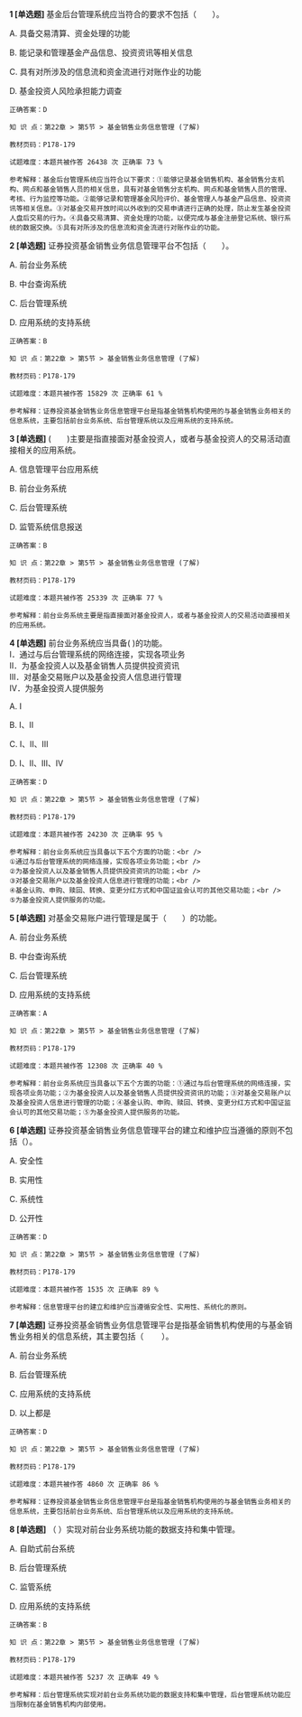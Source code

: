 **1 [单选题]** 基金后台管理系统应当符合的要求不包括（&emsp;&emsp;）。

A. 具备交易清算、资金处理的功能

B. 能记录和管理基金产品信息、投资资讯等相关信息

C. 具有对所涉及的信息流和资金流进行对账作业的功能

D. 基金投资人风险承担能力调查

```
正确答案：D

知 识 点：第22章 > 第5节 > 基金销售业务信息管理 (了解)

教材页码：P178-179

试题难度：本题共被作答 26438 次 正确率 73 %

参考解释：基金后台管理系统应当符合以下要求：①能够记录基金销售机构、基金销售分支机构、网点和基金销售人员的相关信息，具有对基金销售分支机构、网点和基金销售人员的管理、考核、行为监控等功能。②能够记录和管理基金风险评价、基金管理人与基金产品信息、投资资讯等相关信息。③对基金交易开放时间以外收到的交易申请进行正确的处理，防止发生基金投资人盘后交易的行为。④具备交易清算、资金处理的功能，以便完成与基金注册登记系统、银行系统的数据交换。⑤具有对所涉及的信息流和资金流进行对账作业的功能。
```


**2 [单选题]** 证券投资基金销售业务信息管理平台不包括（&emsp;&emsp;）。

A. 前台业务系统

B. 中台查询系统

C. 后台管理系统

D. 应用系统的支持系统

```
正确答案：B

知 识 点：第22章 > 第5节 > 基金销售业务信息管理 (了解)

教材页码：P178-179

试题难度：本题共被作答 15829 次 正确率 61 %

参考解释：证券投资基金销售业务信息管理平台是指基金销售机构使用的与基金销售业务相关的信息系统，主要包括前台业务系统、后台管理系统以及应用系统的支持系统。
```


**3 [单选题]** (&emsp;&emsp;)主要是指直接面对基金投资人，或者与基金投资人的交易活动直接相关的应用系统。

A. 信息管理平台应用系统

B. 前台业务系统

C. 后台管理系统

D. 监管系统信息报送

```
正确答案：B

知 识 点：第22章 > 第5节 > 基金销售业务信息管理 (了解)

教材页码：P178-179

试题难度：本题共被作答 25339 次 正确率 77 %

参考解释：前台业务系统主要是指直接面对基金投资人，或者与基金投资人的交易活动直接相关的应用系统。
```


**4 [单选题]** 前台业务系统应当具备(         )的功能。<br />
Ⅰ．通过与后台管理系统的网络连接，实现各项业务<br />
Ⅱ．为基金投资人以及基金销售人员提供投资资讯<br />
Ⅲ．对基金交易账户以及基金投资人信息进行管理<br />
Ⅳ．为基金投资人提供服务

A. Ⅰ

B. Ⅰ、Ⅱ

C. Ⅰ、Ⅱ、Ⅲ

D. Ⅰ、Ⅱ、Ⅲ、Ⅳ

```
正确答案：D

知 识 点：第22章 > 第5节 > 基金销售业务信息管理 (了解)

教材页码：P178-179

试题难度：本题共被作答 24230 次 正确率 95 %

参考解释：前台业务系统应当具备以下五个方面的功能：<br />
①通过与后台管理系统的网络连接，实现各项业务功能；<br />
②为基金投资人以及基金销售人员提供投资资讯的功能；<br />
③对基金交易账户以及基金投资人信息进行管理的功能；<br />
④基金认购、申购、赎回、转换、变更分红方式和中国证监会认可的其他交易功能；<br />
⑤为基金投资人提供服务的功能。
```


**5 [单选题]** 对基金交易账户进行管理是属于（&emsp;&emsp;）的功能。

A. 前台业务系统

B. 中台查询系统

C. 后台管理系统

D. 应用系统的支持系统

```
正确答案：A

知 识 点：第22章 > 第5节 > 基金销售业务信息管理 (了解)

教材页码：P178-179

试题难度：本题共被作答 12308 次 正确率 40 %

参考解释：前台业务系统应当具备以下五个方面的功能：①通过与后台管理系统的网络连接，实现各项业务功能；②为基金投资人以及基金销售人员提供投资资讯的功能；③对基金交易账户以及基金投资人信息进行管理的功能；④基金认购、申购、赎回、转换、变更分红方式和中国证监会认可的其他交易功能；⑤为基金投资人提供服务的功能。
```


**6 [单选题]** 证券投资基金销售业务信息管理平台的建立和维护应当遵循的原则不包括（）。

A. 安全性&nbsp;

B. 实用性

C. 系统性

D. 公开性

```
正确答案：D

知 识 点：第22章 > 第5节 > 基金销售业务信息管理 (了解)

教材页码：P178-179

试题难度：本题共被作答 1535 次 正确率 89 %

参考解释：信息管理平台的建立和维护应当遵循安全性、实用性、系统化的原则。
```


**7 [单选题]** 证券投资基金销售业务信息管理平台是指基金销售机构使用的与基金销售业务相关的信息系统，其主要包括（&emsp; &emsp;）。 

A. 前台业务系统

B. 后台管理系统

C. 应用系统的支持系统

D. 以上都是

```
正确答案：D

知 识 点：第22章 > 第5节 > 基金销售业务信息管理 (了解)

教材页码：P178-179

试题难度：本题共被作答 4860 次 正确率 86 %

参考解释：证券投资基金销售业务信息管理平台是指基金销售机构使用的与基金销售业务相关的信息系统，主要包括前台业务系统、后台管理系统以及应用系统的支持系统。
```


**8 [单选题]** （        ）实现对前台业务系统功能的数据支持和集中管理。

A. 自助式前台系统

B. 后台管理系统

C. 监管系统

D. 应用系统的支持系统

```
正确答案：B

知 识 点：第22章 > 第5节 > 基金销售业务信息管理 (了解)

教材页码：P178-179

试题难度：本题共被作答 5237 次 正确率 49 %

参考解释：后台管理系统实现对前台业务系统功能的数据支持和集中管理，后台管理系统功能应当限制在基金销售机构内部使用。
```


